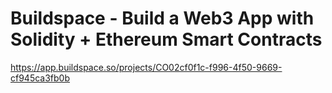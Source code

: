 # Buildspace - Build a Web3 App with Solidity + Ethereum Smart Contracts

https://app.buildspace.so/projects/CO02cf0f1c-f996-4f50-9669-cf945ca3fb0b
